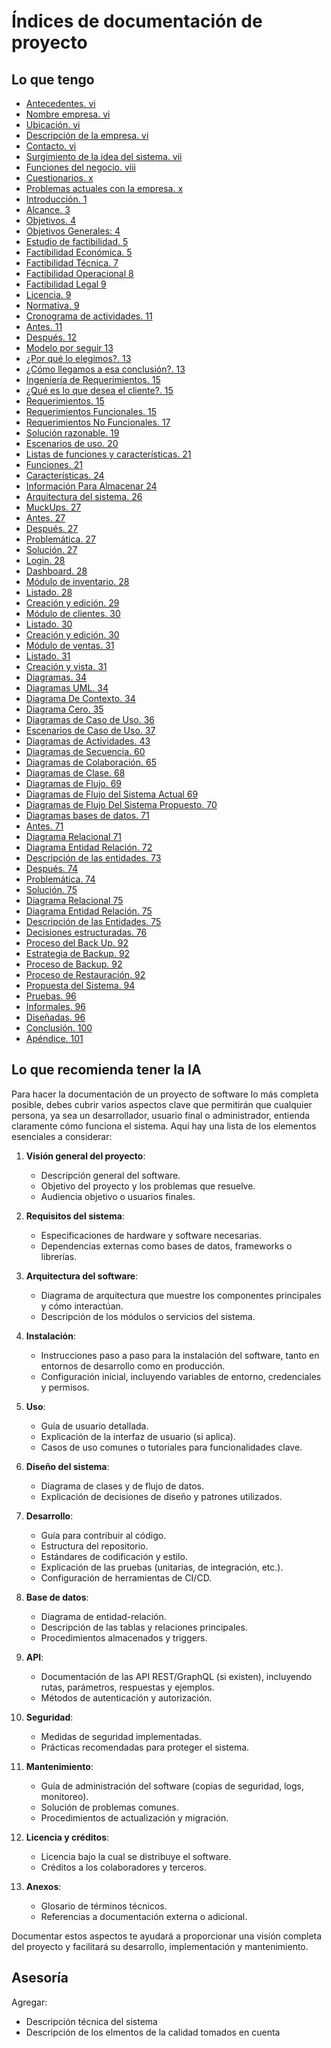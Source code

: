 # Índices de documentación de proyecto
## Lo que tengo
- [Antecedentes. vi](#_Toc180664301)
- [Nombre empresa. vi](#_Toc180664302)
- [Ubicación. vi](#_Toc180664303)
- [Descripción de la empresa. vi](#_Toc180664304)
- [Contacto. vi](#_Toc180664305)
- [Surgimiento de la idea del sistema. vii](#_Toc180664306)
- [Funciones del negocio. viii](#_Toc180664307)
- [Cuestionarios. x](#_Toc180664308)
- [Problemas actuales con la empresa. x](#_Toc180664309)
- [Introducción. 1](#_Toc180664310)
- [Alcance. 3](#_Toc180664311)
- [Objetivos. 4](#_Toc180664312)
- [Objetivos Generales: 4](#_Toc180664313)
- [Estudio de factibilidad. 5](#_Toc180664314)
- [Factibilidad Económica. 5](#_Toc180664315)
- [Factibilidad Técnica. 7](#_Toc180664316)
- [Factibilidad Operacional 8](#_Toc180664317)
- [Factibilidad Legal 9](#_Toc180664318)
- [Licencia. 9](#_Toc180664319)
- [Normativa. 9](#_Toc180664320)
- [Cronograma de actividades. 11](#_Toc180664321)
- [Antes. 11](#_Toc180664322)
- [Después. 12](#_Toc180664323)
- [Modelo por seguir 13](#_Toc180664324)
- [¿Por qué lo elegimos?. 13](#_Toc180664325)
- [¿Cómo llegamos a esa conclusión?. 13](#_Toc180664326)
- [Ingeniería de Requerimientos. 15](#_Toc180664327)
- [¿Qué es lo que desea el cliente?. 15](#_Toc180664328)
- [Requerimientos. 15](#_Toc180664329)
- [Requerimientos Funcionales. 15](#_Toc180664330)
- [Requerimientos No Funcionales. 17](#_Toc180664331)
- [Solución razonable. 19](#_Toc180664332)
- [Escenarios de uso. 20](#_Toc180664333)
- [Listas de funciones y características. 21](#_Toc180664334)
- [Funciones. 21](#_Toc180664335)
- [Características. 24](#_Toc180664336)
- [Información Para Almacenar 24](#_Toc180664337)
- [Arquitectura del sistema. 26](#_Toc180664338)
- [MuckUps. 27](#_Toc180664339)
- [Antes. 27](#_Toc180664340)
- [Después. 27](#_Toc180664341)
- [Problemática. 27](#_Toc180664342)
- [Solución. 27](#_Toc180664343)
- [Login. 28](#_Toc180664344)
- [Dashboard. 28](#_Toc180664345)
- [Módulo de inventario. 28](#_Toc180664346)
- [Listado. 28](#_Toc180664347)
- [Creación y edición. 29](#_Toc180664348)
- [Módulo de clientes. 30](#_Toc180664349)
- [Listado. 30](#_Toc180664350)
- [Creación y edición. 30](#_Toc180664351)
- [Módulo de ventas. 31](#_Toc180664352)
- [Listado. 31](#_Toc180664353)
- [Creación y vista. 31](#_Toc180664354)
- [Diagramas. 34](#_Toc180664355)
- [Diagramas UML. 34](#_Toc180664356)
- [Diagrama De Contexto. 34](#_Toc180664357)
- [Diagrama Cero. 35](#_Toc180664358)
- [Diagramas de Caso de Uso. 36](#_Toc180664359)
- [Escenarios de Caso de Uso. 37](#_Toc180664360)
- [Diagramas de Actividades. 43](#_Toc180664361)
- [Diagramas de Secuencia. 60](#_Toc180664362)
- [Diagramas de Colaboración. 65](#_Toc180664363)
- [Diagramas de Clase. 68](#_Toc180664364)
- [Diagramas de Flujo. 69](#_Toc180664365)
- [Diagramas de Flujo del Sistema Actual 69](#_Toc180664366)
- [Diagramas de Flujo Del Sistema Propuesto. 70](#_Toc180664367)
- [Diagramas bases de datos. 71](#_Toc180664368)
- [Antes. 71](#_Toc180664369)
- [Diagrama Relacional 71](#_Toc180664370)
- [Diagrama Entidad Relación. 72](#_Toc180664371)
- [Descripción de las entidades. 73](#_Toc180664372)
- [Después. 74](#_Toc180664373)
- [Problemática. 74](#_Toc180664374)
- [Solución. 75](#_Toc180664375)
- [Diagrama Relacional 75](#_Toc180664376)
- [Diagrama Entidad Relación. 75](#_Toc180664377)
- [Descripción de las Entidades. 75](#_Toc180664378)
- [Decisiones estructuradas. 76](#_Toc180664379)
- [Proceso del Back Up. 92](#_Toc180664380)
- [Estrategia de Backup. 92](#_Toc180664381)
- [Proceso de Backup. 92](#_Toc180664382)
- [Proceso de Restauración. 92](#_Toc180664383)
- [Propuesta del Sistema. 94](#_Toc180664384)
- [Pruebas. 96](#_Toc180664385)
- [Informales. 96](#_Toc180664386)
- [Diseñadas. 96](#_Toc180664387)
- [Conclusión. 100](#_Toc180664388)
- [Apéndice. 101](#_Toc180664389)
## Lo que recomienda tener la IA
Para hacer la documentación de un proyecto de software lo más completa posible, debes cubrir varios aspectos clave que permitirán que cualquier persona, ya sea un desarrollador, usuario final o administrador, entienda claramente cómo funciona el sistema. Aquí hay una lista de los elementos esenciales a considerar:

1. **Visión general del proyecto**:
   - Descripción general del software.
   - Objetivo del proyecto y los problemas que resuelve.
   - Audiencia objetivo o usuarios finales.

2. **Requisitos del sistema**:
   - Especificaciones de hardware y software necesarias.
   - Dependencias externas como bases de datos, frameworks o librerías.

3. **Arquitectura del software**:
   - Diagrama de arquitectura que muestre los componentes principales y cómo interactúan.
   - Descripción de los módulos o servicios del sistema.

4. **Instalación**:
   - Instrucciones paso a paso para la instalación del software, tanto en entornos de desarrollo como en producción.
   - Configuración inicial, incluyendo variables de entorno, credenciales y permisos.

5. **Uso**:
   - Guía de usuario detallada.
   - Explicación de la interfaz de usuario (si aplica).
   - Casos de uso comunes o tutoriales para funcionalidades clave.

6. **Diseño del sistema**:
   - Diagrama de clases y de flujo de datos.
   - Explicación de decisiones de diseño y patrones utilizados.

7. **Desarrollo**:
   - Guía para contribuir al código.
   - Estructura del repositorio.
   - Estándares de codificación y estilo.
   - Explicación de las pruebas (unitarias, de integración, etc.).
   - Configuración de herramientas de CI/CD.

8. **Base de datos**:
   - Diagrama de entidad-relación.
   - Descripción de las tablas y relaciones principales.
   - Procedimientos almacenados y triggers.

9. **API**:
   - Documentación de las API REST/GraphQL (si existen), incluyendo rutas, parámetros, respuestas y ejemplos.
   - Métodos de autenticación y autorización.

10. **Seguridad**:
    - Medidas de seguridad implementadas.
    - Prácticas recomendadas para proteger el sistema.

11. **Mantenimiento**:
    - Guía de administración del software (copias de seguridad, logs, monitoreo).
    - Solución de problemas comunes.
    - Procedimientos de actualización y migración.

12. **Licencia y créditos**:
    - Licencia bajo la cual se distribuye el software.
    - Créditos a los colaboradores y terceros.

13. **Anexos**:
    - Glosario de términos técnicos.
    - Referencias a documentación externa o adicional.

Documentar estos aspectos te ayudará a proporcionar una visión completa del proyecto y facilitará su desarrollo, implementación y mantenimiento.
## Asesoría
Agregar:
- Descripción técnica del sistema
- Descripción de los elmentos de la calidad tomados en cuenta